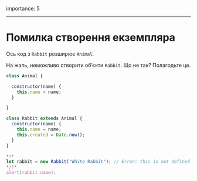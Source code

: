 importance: 5

---

# Помилка створення екземпляра

Ось код з `Rabbit` розширює `Animal`.

На жаль, неможливо створити об’єкти `Rabbit`. Що не так? Полагодьте це.
```js run
class Animal {

  constructor(name) {
    this.name = name;
  }

}

class Rabbit extends Animal {
  constructor(name) {  
    this.name = name;
    this.created = Date.now();
  }
}

*!*
let rabbit = new Rabbit("White Rabbit"); // Error: this is not defined
*/!*
alert(rabbit.name);
```

